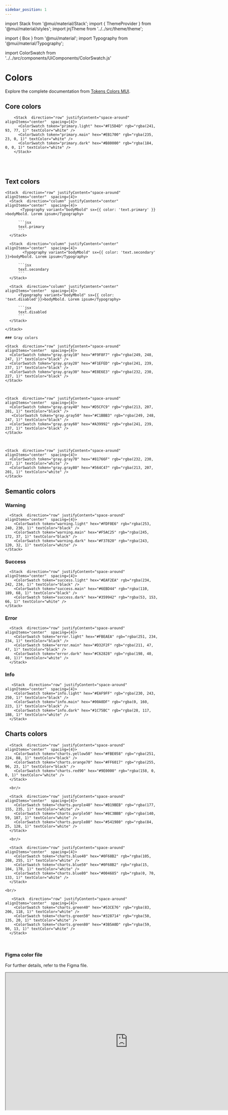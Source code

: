 ```yaml
---
sidebar_position: 1
---
```


import Stack from '@mui/material/Stack';
import { ThemeProvider } from '@mui/material/styles';
import jnjTheme from '../../src/theme/theme';

import { Box } from '@mui/material';
import Typography from '@mui/material/Typography';

import ColorSwatch  from '../../src/components/UiComponents/ColorSwatch.js' 


# Colors

Explore the complete documentation from [Tokens Colors MUI](https://mui.com/material-ui/customization/color/).

  <ThemeProvider theme={jnjTheme}>

## Core colors

        <Stack  direction="row" justifyContent="space-around" alignItems="center"  spacing={4}>
          <ColorSwatch token="primary.light" hex="#F15D4D" rgb="rgba(241, 93, 77, 1)" textColor="white" />
          <ColorSwatch token="primary.main" hex="#EB1700" rgb="rgba(235, 23, 0, 1)" textColor="white" />
          <ColorSwatch token="primary.dark" hex="#B80000" rgb="rgba(184, 0, 0, 1)" textColor="white" />
        </Stack>

 <br/>  
        <Stack  direction="row" justifyContent="space-around" alignItems="center"  spacing={4}>
          <ColorSwatch token="secondary.light" hex="#4D4D4D" rgb="rgba(77,77,77, 1)" textColor="white" />
          <ColorSwatch token="secondary.main" hex="#212121" rgb="rgba(33, 33, 33, 1)" textColor="white" />
          <ColorSwatch token="secondary.dark" hex="#171717" rgb="rgba(23, 23, 23, 1)" textColor="white" />
        </Stack>

 <br/>  
        <Stack  direction="row" justifyContent="space-around" alignItems="center"  spacing={4}>
          <ColorSwatch token="white" hex="#FFFFFF" rgb="rgba(255, 255, 255, 1)" textColor="black" />
          <ColorSwatch token="black" hex="#212121" rgb="rgba(33, 33, 33, 1)" textColor="white" />
        </Stack>


  
## Text colors

    <Stack  direction="row" justifyContent="space-around" alignItems="center"  spacing={4}>
      <Stack  direction="column" justifyContent="center" alignItems="center"  spacing={4}>
           <Typography variant="bodyMbold" sx={{ color: 'text.primary' }} >bodyMbold. Lorem ipsum</Typography>

          ```jsx
          text.primary
          ```
      </Stack>

      <Stack  direction="column" justifyContent="center" alignItems="center"  spacing={4}>
            <Typography variant="bodyMbold" sx={{ color: 'text.secondary' }}>bodyMbold. Lorem ipsum</Typography>

          ```jsx
          text.secondary
          ```
      </Stack>

      <Stack  direction="column" justifyContent="center" alignItems="center"  spacing={4}>
          <Typography variant="bodyMbold" sx={{ color: 'text.disabled'}}>bodyMbold. Lorem ipsum</Typography>

          ```jsx
          text.disabled
          ```
      </Stack>

    </Stack>

    ### Gray colors

    <Stack  direction="row" justifyContent="space-around" alignItems="center"  spacing={4}>
      <ColorSwatch token="gray.gray10" hex="#F9F8F7" rgb="rgba(249, 248, 247, 1)" textColor="black" />
      <ColorSwatch token="gray.gray20" hex="#F1EFED" rgb="rgba(241, 239, 237, 1)" textColor="black" />
      <ColorSwatch token="gray.gray30" hex="#E8E6E3" rgb="rgba(232, 230, 227, 1)" textColor="black" />
    </Stack>

 <br/>  

    <Stack  direction="row" justifyContent="space-around" alignItems="center"  spacing={4}>
      <ColorSwatch token="gray.gray40" hex="#D5CFC9" rgb="rgba(213, 207, 201, 1)" textColor="black" />
       <ColorSwatch token="gray.gray50" hex="#C1BBB3" rgb="rgba(249, 248, 247, 1)" textColor="black" />
      <ColorSwatch token="gray.gray60" hex="#A39992" rgb="rgba(241, 239, 237, 1)" textColor="black" />
    </Stack>

 <br/>  
      
    <Stack  direction="row" justifyContent="space-around" alignItems="center"  spacing={4}>
      <ColorSwatch token="gray.gray70" hex="#81766F" rgb="rgba(232, 230, 227, 1)" textColor="white" />
      <ColorSwatch token="gray.gray80" hex="#564C47" rgb="rgba(213, 207, 201, 1)" textColor="white" />
    </Stack>

## Semantic colors

### Warning

      <Stack  direction="row" justifyContent="space-around" alignItems="center"  spacing={4}>
        <ColorSwatch token="warning.light" hex="#FDF0E6" rgb="rgba(253, 240, 230, 1)" textColor="black" />
        <ColorSwatch token="warning.main" hex="#F5AC25" rgb="rgba(245, 172, 37, 1)" textColor="black" />
        <ColorSwatch token="warning.dark" hex="#F37820" rgb="rgba(243, 120, 32, 1)" textColor="white" />
    </Stack>

### Success

      <Stack  direction="row" justifyContent="space-around" alignItems="center"  spacing={4}>
        <ColorSwatch token="success.light" hex="#EAF2EA" rgb="rgba(234, 242, 234, 1)" textColor="black" />
        <ColorSwatch token="success.main" hex="#6EBD44" rgb="rgba(110, 189, 68, 1)" textColor="black" />
        <ColorSwatch token="success.dark" hex="#359942" rgb="rgba(53, 153, 66, 1)" textColor="white" />
    </Stack>
  
### Error

      <Stack  direction="row" justifyContent="space-around" alignItems="center"  spacing={4}>
        <ColorSwatch token="error.light" hex="#FBEAEA" rgb="rgba(251, 234, 234, 1)" textColor="black" />
        <ColorSwatch token="error.main" hex="#D32F2F" rgb="rgba(211, 47, 47, 1)" textColor="black" />
        <ColorSwatch token="error.dark" hex="#C62828" rgb="rgba(198, 40, 40, 1))" textColor="white" />
      </Stack>
          
### Info

       <Stack  direction="row" justifyContent="space-around" alignItems="center"  spacing={4}>
        <ColorSwatch token="info.light" hex="#EAF9FF" rgb="rgba(230, 243, 250, 1)" textColor="black" />
        <ColorSwatch token="info.main" hex="#00A0DF" rgb="rgba(0, 160, 223, 1)" textColor="black" />
        <ColorSwatch token="info.dark" hex="#1C75BC" rgb="rgba(28, 117, 188, 1)" textColor="white" />
      </Stack>
       
## Charts colors
  
      <Stack  direction="row" justifyContent="space-around" alignItems="center"  spacing={4}>
        <ColorSwatch token="charts.yellow50" hex="#FBE058" rgb="rgba(251, 224, 88, 1)" textColor="black" />
        <ColorSwatch token="charts.orange70" hex="#FF6017" rgb="rgba(255, 96, 23, 1)" textColor="black" />
        <ColorSwatch token="charts.red90" hex="#9E0000" rgb="rgba(158, 0, 0, 1)" textColor="white" />     
      </Stack>

      <br/>
    
      <Stack  direction="row" justifyContent="space-around" alignItems="center"  spacing={4}>
        <ColorSwatch token="charts.purple40" hex="#B19BEB" rgb="rgba(177, 155, 235, 1)" textColor="white" />
        <ColorSwatch token="charts.purple50" hex="#8C3BBB" rgb="rgba(140, 59, 187, 1)" textColor="white" />
        <ColorSwatch token="charts.purple80" hex="#541980" rgb="rgba(84, 25, 128, 1)" textColor="white" />
      </Stack>

      <br/>

      <Stack  direction="row" justifyContent="space-around" alignItems="center"  spacing={4}>
        <ColorSwatch token="charts.blue40" hex="#0F68B2" rgb="rgba(105, 208, 255, 1)" textColor="white" />
        <ColorSwatch token="charts.blue50" hex="#0F68B2" rgb="rgba(15, 104, 178, 1)" textColor="white" />
        <ColorSwatch token="charts.blue80" hex="#004685" rgb="rgba(0, 70, 133, 1)" textColor="white" />     
      </Stack>

    <br/>

       <Stack  direction="row" justifyContent="space-around" alignItems="center"  spacing={4}>
        <ColorSwatch token="charts.green40" hex="#53CE76" rgb="rgba(83, 206, 118, 1)" textColor="white" />
        <ColorSwatch token="charts.green50" hex="#328714" rgb="rgba(50, 135, 20, 1)" textColor="white" />
        <ColorSwatch token="charts.green80" hex="#3B5A0D" rgb="rgba(59, 90, 13, 1)" textColor="white" />
      </Stack>


  </ThemeProvider>
  <br />

### Figma color file
For further details, refer to the Figma file.
<iframe
  height="450"
  width="800"
  src="https://www.figma.com/embed?embed_host=share&url=https%3A%2F%2Fwww.figma.com%2Ffile%2FxTiCfjt9icR0Ydlrn2VmpO%2FAtoms-J%2526J---v1.1.0%3Ftype%3Ddesign%26node-id%3D6%253A9%26mode%3Ddesign%26t%3Dbww5aUSp34iRjiRV-1"
  allowfullscreen
/>
